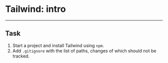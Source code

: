 # Tailwind: intro

---

## Task

1. Start a project and install Tailwind using `npm`.
2. Add `.gitignore` with the list of paths, changes of which should not be tracked.
